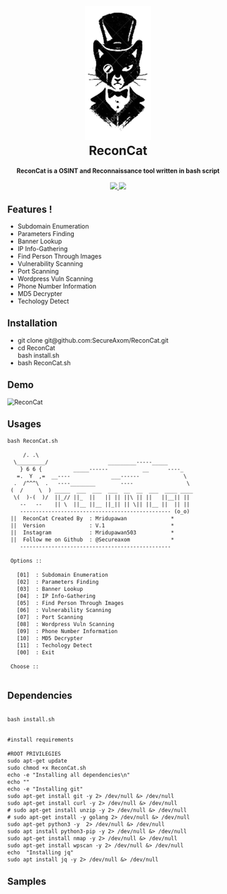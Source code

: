 
<h1 align="center">

  <img src="static/logo-recon.png" alt="ReconCat" width="150px">
  <br>
  ReconCat 
</h1>

<h4 align="center" dir="auto"> ReconCat is a OSINT and Reconnaissance tool written in bash script </h4>
<p align="center" dir="auto">
  <a href="https://github.com/secureaxom">
    <img src="https://img.shields.io/github/release/s0md3v/Smap.svg?label=version" style="max-width: 100%;">
  </a>
  <a href="https://github.com/secureaxom">
    <img src="https://img.shields.io/badge/contributions-welcome-brightgreen.svg?style=flat" style="max-width: 100%;">
  </a>
</p>

<h2>Features !</h2>
<ul>
  <li>Subdomain Enumeration</li>
  <li>Parameters Finding</li>
  <li>Banner Lookup</li>
  <li>IP Info-Gathering</li>
  <li>Find Person Through Images</li>
  <li>Vulnerability Scanning</li>
  <li>Port Scanning</li>
  <li>Wordpress Vuln Scanning</li>
  <li>Phone Number Information</li>
  <li>MD5 Decrypter</li>
  <li>Techology Detect</li>
</ul>  

<h2>Installation</h2>
<ul>
  <li>git clone git@github.com:SecureAxom/ReconCat.git</li>
  <li>cd ReconCat</li>
  </li>bash install.sh</li>
  <li>bash ReconCat.sh</li>
</ul>

<h2>Demo</h2>
<img src="static/Demo_1.PNG" alt="ReconCat" width="150px">

<h2>Usages</h2>

```
bash ReconCat.sh

     /. .\
  \_________/                   _________-----_____
    } 6 6 {          _____------           __      ----_
   =.  Y  ,=  __----             ___------              \
  .  /^^^\  .   ----________        ----                 \
 (  /     \  ) _____  ___  ___  ___  __  __  ___  ____ ____
  \(  )-(  )/  ||_// ||_  ||   || || ||\ || ||   ||__|| ||
    --   --    || \  ||__ ||__ ||_|| || \|| ||__ ||  || ||
    ------------------------------------------------ (o_o)
 ||  ReconCat Created By  : Mridupawan              *
 ||  Version              : V.1                     *
 ||  Instagram            : Mridupawan503           *
 ||  Follow me on Github  : @Secureaxom             *
    ------------------------------------------------

 Options ::

   [01]  : Subdomain Enumeration
   [02]  : Parameters Finding
   [03]  : Banner Lookup
   [04]  : IP Info-Gathering
   [05]  : Find Person Through Images
   [06]  : Vulnerability Scanning
   [07]  : Port Scanning
   [08]  : Wordpress Vuln Scanning
   [09]  : Phone Number Information
   [10]  : MD5 Decrypter
   [11]  : Techology Detect
   [00]  : Exit

 Choose ::
 
 ```
 
 <h2>Dependencies</h2>
 
 ```
 
bash install.sh
 
 ```
 
 ```
 
 #install requirements

#ROOT PRIVILEGIES
sudo apt-get update
sudo chmod +x ReconCat.sh
echo -e "Installing all dependencies\n"
echo ""
echo -e "Installing git"
sudo apt-get install git -y 2> /dev/null &> /dev/null
sudo apt-get install curl -y 2> /dev/null &> /dev/null
# sudo apt-get install unzip -y 2> /dev/null &> /dev/null
# sudo apt-get install -y golang 2> /dev/null &> /dev/null
sudo apt-get python3 -y  2> /dev/null &> /dev/null
sudo apt install python3-pip -y 2> /dev/null &> /dev/null
sudo apt-get install nmap -y 2> /dev/null &> /dev/null
sudo apt-get install wpscan -y 2> /dev/null &> /dev/null
echo  "Installing jq"
sudo apt install jq -y 2> /dev/null &> /dev/null
 
```

<h2>Samples</h2>



 
 
 
  
  
  
  


